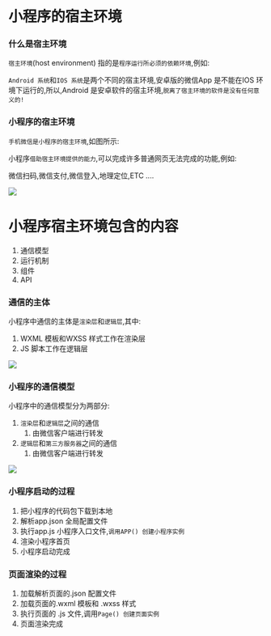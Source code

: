 # 小程序的宿主环境

### 什么是宿主环境

`宿主环境`(host environment) 指的是`程序运行所必须的依赖环境`,例如:

`Android 系统`和`IOS 系统`是两个不同的宿主环境,安卓版的微信App 是不能在IOS 环境下运行的,所以,Android 是安卓软件的宿主环境,`脱离了宿主环境的软件是没有任何意义的!`



### 小程序的宿主环境

`手机微信是小程序的宿主环境`,如图所示:

小程序`借助宿主环境提供的能力`,可以完成许多普通网页无法完成的功能,例如:

微信扫码,微信支付,微信登入,地理定位,ETC ....

![](D:\学习\wanye\HTML\微信小程序\笔记\img\7-1.png)



# 小程序宿主环境包含的内容

1. 通信模型
2. 运行机制
3. 组件
4. API





### 通信的主体

小程序中通信的主体是`渲染层`和`逻辑层`,其中:

1. WXML 模板和WXSS 样式工作在渲染层
2. JS 脚本工作在逻辑层

![](D:\学习\wanye\HTML\微信小程序\笔记\img\7-2.png)



### 小程序的通信模型

小程序中的通信模型分为两部分:

1. `渲染层`和`逻辑层`之间的通信
   1. 由微信客户端进行转发
2. `逻辑层`和`第三方服务器`之间的通信
   1. 由微信客户端进行转发

![](D:\学习\wanye\HTML\微信小程序\笔记\img\7-3.png)



### 小程序启动的过程

1. 把小程序的代码包下载到本地
2. 解析app.json 全局配置文件
3. 执行app.js 小程序入口文件,`调用APP() 创建小程序实例`
4. 渲染小程序首页
5. 小程序启动完成



### 页面渲染的过程

1. 加载解析页面的.json 配置文件
2. 加载页面的.wxml 模板和 .wxss 样式
3. 执行页面的 .js 文件,调用`Page() 创建页面实例`
4. 页面渲染完成

